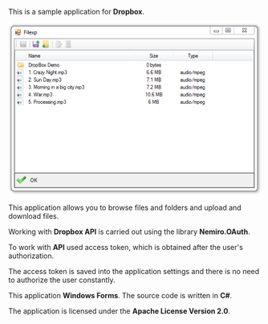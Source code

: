 ﻿This is a sample application for **Dropbox**.

![Dropbox application](preview.png)

This application allows you to browse files and folders and upload and download files.

Working with **Dropbox API** is carried out using the library **Nemiro.OAuth**.

To work with **API** used access token, which is obtained after the user's authorization.

The access token is saved into the application settings and there is no need to authorize the user constantly.

This application **Windows Forms**.
The source code is written in **C#**.

The application is licensed under the **Apache License Version 2.0**.